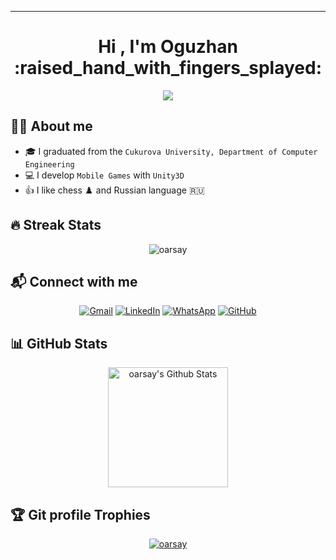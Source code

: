 ___

<h1 align="center">Hi , I'm Oguzhan :raised_hand_with_fingers_splayed:</h1>
<p align="center">
  <a href="https://github.com/oarsay"><img src="https://readme-typing-svg.herokuapp.com?lines=Unity+Game+Developer;Casual/Hyper-casual+Games;Always+learning+new+things;&center=true&width=500&height=50"></a>
</p>


## :raising_hand_man:  About me

- :mortar_board: I graduated from the `Cukurova University, Department of Computer Engineering`
- :computer: I develop `Mobile Games` with `Unity3D`
- :thumbsup: I like chess :chess_pawn: and Russian language :ru:

## 🔥 Streak Stats

<p align="center"><img src="https://github-readme-streak-stats.herokuapp.com/?user=oarsay&theme=algolia" alt="oarsay" /></p>



## :mailbox_with_mail: Connect with me

<p align="center">
	<a href="mailto:oguzhan.arsay@gmail.com"><img img src="https://img.shields.io/badge/gmail-%23EA4335.svg?style=plastic&logo=gmail&logoColor=white" alt="Gmail"/></a>
	<a href="https://www.linkedin.com/in/oarsay/"><img src="https://img.shields.io/badge/linkedin-%230A66C2.svg?style=plastic&logo=linkedin&logoColor=white" alt="LinkedIn"/></a>
    <a href="https://wa.me/905327118280"><img src="https://img.shields.io/badge/whatsapp-%2325D366.svg?style=plastic&logo=whatsapp&logoColor=white" alt="WhatsApp"/></a>
    <a href="https://github.com/oarsay"><img src="https://img.shields.io/badge/github-%23181717.svg?style=plastic&logo=github&logoColor=white" alt="GitHub"/></a>    
</p>


## 📊 GitHub Stats

  <p align="center">
    <a href="https://github.com/anuraghazra/github-readme-stats"><img alt="oarsay's Github Stats" src="https://github-readme-stats.vercel.app/api?username=oarsay&show_icons=true&count_private=true&theme=algolia" height="192px"/></a>

## :trophy: Git profile Trophies

<p align="center"> <a href="https://github.com/ryo-ma/github-profile-trophy"><img src="https://github-profile-trophy.vercel.app/?username=oarsay&layout=compact&theme=algolia" alt="oarsay" /></a> </p>
